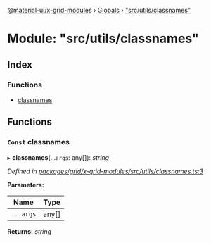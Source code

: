 [@material-ui/x-grid-modules](../README.md) › [Globals](../globals.md) › ["src/utils/classnames"](_src_utils_classnames_.md)

# Module: "src/utils/classnames"

## Index

### Functions

* [classnames](_src_utils_classnames_.md#const-classnames)

## Functions

### `Const` classnames

▸ **classnames**(...`args`: any[]): *string*

*Defined in [packages/grid/x-grid-modules/src/utils/classnames.ts:3](https://github.com/mui-org/material-ui-x/blob/02342a6/packages/grid/x-grid-modules/src/utils/classnames.ts#L3)*

**Parameters:**

Name | Type |
------ | ------ |
`...args` | any[] |

**Returns:** *string*
